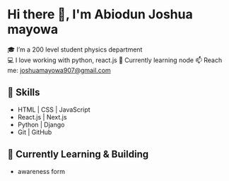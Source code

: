 # Hi there 👋, I'm Abiodun Joshua mayowa 

🎓 I’m a 200 level student physics department  
💻 I love working with python, react.js
🌱 Currently learning node
📫 Reach me: joshuamayowa907@gmail.com

## 🚀 Skills
- HTML | CSS | JavaScript
- React.js | Next.js
- Python | Django
- Git | GitHub

## 🌱 Currently Learning & Building
- awareness form 


